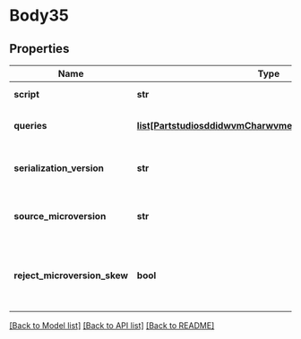 # Body35

## Properties
Name | Type | Description | Notes
------------ | ------------- | ------------- | -------------
**script** | **str** | A Feature Script function to execute. | [optional] 
**queries** | [**list[PartstudiosddidwvmCharwvmeeidfeaturescriptQueries]**](PartstudiosddidwvmCharwvmeeidfeaturescriptQueries.md) | Array of Feature Script identifier to geometry id list | [optional] 
**serialization_version** | **str** | The version of the serialization protocol for features | [optional] 
**source_microversion** | **str** | The document microversion from which the features were extracted | [optional] 
**reject_microversion_skew** | **bool** | If set to true and the element has changed since     sourceMicroversion, return an HTTP Conflict status. | [optional] 

[[Back to Model list]](../README.md#documentation-for-models) [[Back to API list]](../README.md#documentation-for-api-endpoints) [[Back to README]](../README.md)



